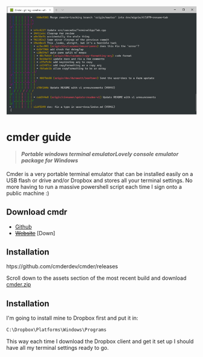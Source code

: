 ![tmux](https://raw.githubusercontent.com/8rents/_/i/cmder.png)

# cmder guide

> #### *Portable windows terminal emulatorLovely console emulator package for Windows*

Cmder is a very portable terminal emulator that can be installed easily on a USB flash or drive and/or Dropbox and stores all your terminal settings. No more having to run a massive powershell script each time I sign onto a public machine :)



## Download cmdr

- [Github](https://github.com/cmderdev/cmder/releases/download/v1.3.19/C)
- ~~[Website](https://cmder.net/)~~ [Down]

## Installation

htps://github.com/cmderdev/cmder/releases

Scroll down to the assets section of the most recent build and download [cmder.zip](https://github.com/cmderdev/cmder/releases/download/v1.3.19/cmder.zip)

## Installation

I'm going to install mine to Dropbox first and put it in: 

```bash
C:\Dropbox\Platforms\Windows\Programs
```

This way each time I download the Dropbox client and get it set up I should have all my terminal settings ready to go.

